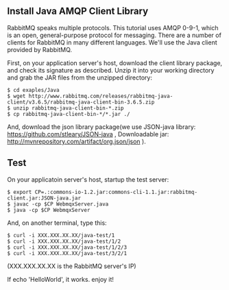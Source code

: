 Install Java AMQP Client Library 
--------------------------------

RabbitMQ speaks multiple protocols. This tutorial uses AMQP 0-9-1, which is an open, general-purpose protocol for messaging. There are a number of clients for RabbitMQ in many different languages. We'll use the Java client provided by RabbitMQ.

First, on your application server's host, download the client library package, and check its signature as described. Unzip it into your working directory and grab the JAR files from the unzipped directory:

```
$ cd exaples/Java
$ wget http://www.rabbitmq.com/releases/rabbitmq-java-client/v3.6.5/rabbitmq-java-client-bin-3.6.5.zip
$ unzip rabbitmq-java-client-bin-*.zip
$ cp rabbitmq-java-client-bin-*/*.jar ./
```

And, download the json library package(we use JSON-java library: https://github.com/stleary/JSON-java , Downloadable jar: http://mvnrepository.com/artifact/org.json/json ).

Test
----
On your applicatoin server's host, startup the test server:  
```
$ export CP=.:commons-io-1.2.jar:commons-cli-1.1.jar:rabbitmq-client.jar:JSON-java.jar
$ javac -cp $CP WebmqxServer.java
$ java -cp $CP WebmqxServer
```

And, on another terminal, type this:
```
$ curl -i XXX.XXX.XX.XX/java-test/1
$ curl -i XXX.XXX.XX.XX/java-test/1/2
$ curl -i XXX.XXX.XX.XX/java-test/1/2/3
$ curl -i XXX.XXX.XX.XX/java-test/3/2/1
```
(XXX.XXX.XX.XX is the RabbitMQ server's IP)

If echo 'HelloWorld', it works.
enjoy it!
